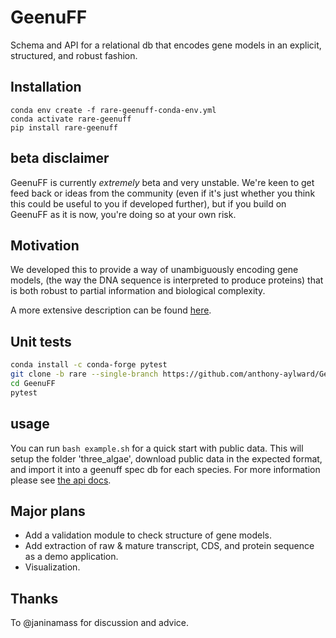 # GeenuFF
Schema and API for a relational db that encodes gene models in an explicit, structured, and robust fashion.

## Installation

```
conda env create -f rare-geenuff-conda-env.yml
conda activate rare-geenuff
pip install rare-geenuff
```

## beta disclaimer

GeenuFF is currently _extremely_ beta and very unstable. 
We're keen to get feed back or ideas from the community
(even if it's just whether you think this could be useful to you
if developed further), but if you build on GeenuFF as it is now, 
you're doing so at your own risk.

## Motivation
We developed this to provide a way of unambiguously encoding gene models, 
(the way the DNA sequence is interpreted to produce proteins) that is both
robust to partial information and biological complexity.

A more extensive description can be found [here](https://weberlab-hhu.github.io/GeenuFF/).

## Unit tests
```bash
conda install -c conda-forge pytest
git clone -b rare --single-branch https://github.com/anthony-aylward/GeenuFF.git
cd GeenuFF
pytest
```

## usage
You can run `bash example.sh` for a quick start with public data.
 This will setup the folder 'three_algae', download public data in
 the expected format, and import it into a geenuff spec db for each
species. For more information please see 
[the api docs](https://weberlab-hhu.github.io/GeenuFF/api.html).

## Major plans
* Add a validation module to check structure of gene models.
* Add extraction of raw & mature transcript, CDS, and protein sequence as a demo application.
* Visualization.

## Thanks

To @janinamass for discussion and advice.
